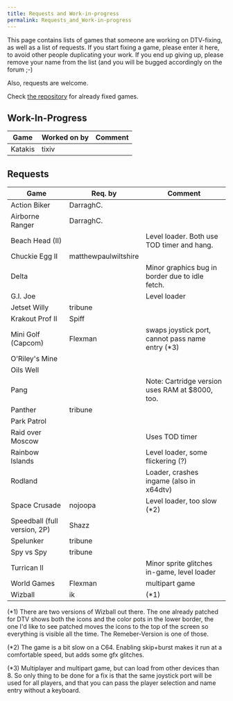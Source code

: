 ```yaml
---
title: Requests and Work-in-progress
permalink: Requests_and_Work-in-progress
---
```


This page contains lists of games that someone are working on
DTV-fixing, as well as a list of requests. If you start fixing a game,
please enter it here, to avoid other people duplicating your work. If
you end up giving up, please remove your name from the list (and you
will be bugged accordingly on the forum ;-)

Also, requests are welcome.

Check [the repository](http://symlink.dk/nostalgia/dtv/fixed/) for
already fixed games.

Work-In-Progress
----------------

| Game    | Worked on by | Comment |
|---------|--------------|---------|
| Katakis | tixiv        |         |

Requests
--------

| Game                         | Req. by              | Comment                                           |
|------------------------------|----------------------|---------------------------------------------------|
| Action Biker                 | DarraghC.            |                                                   |
| Airborne Ranger              | DarraghC.            |                                                   |
| Beach Head (II)              |                      | Level loader. Both use TOD timer and hang.        |
| Chuckie Egg II               | matthewpaulwiltshire |                                                   |
| Delta                        |                      | Minor graphics bug in border due to idle fetch.   |
| G.I. Joe                     |                      | Level loader                                      |
| Jetset Willy                 | tribune              |                                                   |
| Krakout Prof II              | Spiff                |                                                   |
| Mini Golf (Capcom)           | Flexman              | swaps joystick port, cannot pass name entry (\*3) |
| O'Riley's Mine               |                      |                                                   |
| Oils Well                    |                      |                                                   |
| Pang                         |                      | Note: Cartridge version uses RAM at $8000, too.   |
| Panther                      | tribune              |                                                   |
| Park Patrol                  |                      |                                                   |
| Raid over Moscow             |                      | Uses TOD timer                                    |
| Rainbow Islands              |                      | Level loader, some flickering (?)                 |
| Rodland                      |                      | Loader, crashes ingame (also in x64dtv)           |
| Space Crusade                | nojoopa              | Level loader, too slow (\*2)                      |
| Speedball (full version, 2P) | Shazz                |                                                   |
| Spelunker                    | tribune              |                                                   |
| Spy vs Spy                   | tribune              |                                                   |
| Turrican II                  |                      | Minor sprite glitches in-game, level loader       |
| World Games                  | Flexman              | multipart game                                    |
| Wizball                      | ik                   | (\*1)                                             |

(\*1) There are two versions of Wizball out there. The one already
patched for DTV shows both the icons and the color pots in the lower
border, the one I'd like to see patched moves the icons to the top of
the screen so everything is visible all the time. The Remeber-Version is
one of those.

(\*2) The game is a bit slow on a C64. Enabling skip+burst makes it run
at a comfortable speed, but adds some gfx glitches.

(\*3) Multiplayer and multipart game, but can load from other devices
than 8. So only thing to be done for a fix is that the same joystick
port will be used for all players, and that you can pass the player
selection and name entry without a keyboard.

